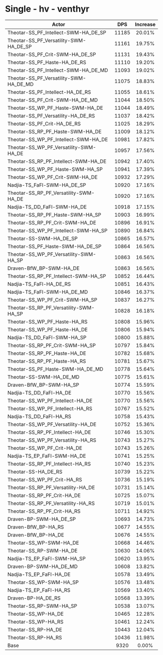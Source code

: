 # Single - hv - venthyr
| Actor | DPS | Increase |
|---|:---:|:---:|
|Theotar-SS_PF_Intellect-SWM-HA_DE_SP|11185|20.01%|
|Theotar-SS_PF_Versatility-SWM-HA_DE_SP|11161|19.75%|
|Theotar-SS_PF_Crit-SWM-HA_DE_SP|11131|19.43%|
|Theotar-SS_PF_Haste-HA_DE_RS|11110|19.20%|
|Theotar-SS_PF_Intellect-SWM-HA_DE_MD|11093|19.02%|
|Theotar-SS_PF_Versatility-SWM-HA_DE_MD|11075|18.83%|
|Theotar-SS_PF_Intellect-HA_DE_RS|11055|18.61%|
|Theotar-SS_PF_Crit-SWM-HA_DE_MD|11044|18.50%|
|Theotar-SS_WP_PF_Haste-SWM-HA_DE|11044|18.49%|
|Theotar-SS_PF_Versatility-HA_DE_RS|11037|18.42%|
|Theotar-SS_PF_Crit-HA_DE_RS|11025|18.29%|
|Theotar-SS_RP_PF_Haste-SWM-HA_DE|11009|18.12%|
|Theotar-SS_WP_PF_Intellect-SWM-HA_DE|10981|17.82%|
|Theotar-SS_WP_PF_Versatility-SWM-HA_DE|10957|17.56%|
|Theotar-SS_RP_PF_Intellect-SWM-HA_DE|10942|17.40%|
|Theotar-SS_WP_PF_Haste-SWM-HA_SP|10941|17.39%|
|Theotar-SS_WP_PF_Crit-SWM-HA_DE|10932|17.29%|
|Nadjia-TS_FaFl-SWM-HA_DE_SP|10920|17.16%|
|Theotar-SS_RP_PF_Versatility-SWM-HA_DE|10920|17.16%|
|Nadjia-TS_DD_FaFl-SWM-HA_DE|10918|17.15%|
|Theotar-SS_RP_PF_Haste-SWM-HA_SP|10903|16.99%|
|Theotar-SS_RP_PF_Crit-SWM-HA_DE|10896|16.91%|
|Theotar-SS_WP_PF_Intellect-SWM-HA_SP|10890|16.84%|
|Theotar-SS-SWM-HA_DE_SP|10865|16.57%|
|Theotar-SS_PF_Haste-SWM-HA_DE_SP|10864|16.56%|
|Theotar-SS_WP_PF_Versatility-SWM-HA_SP|10863|16.56%|
|Draven-BfW_BP-SWM-HA_DE|10863|16.56%|
|Theotar-SS_RP_PF_Intellect-SWM-HA_SP|10852|16.44%|
|Nadjia-TS_FaFl-HA_DE_RS|10851|16.43%|
|Nadjia-TS_FaFl-SWM-HA_DE_MD|10846|16.37%|
|Theotar-SS_WP_PF_Crit-SWM-HA_SP|10837|16.27%|
|Theotar-SS_RP_PF_Versatility-SWM-HA_SP|10828|16.18%|
|Theotar-SS_WP_PF_Haste-HA_RS|10808|15.96%|
|Theotar-SS_WP_PF_Haste-HA_DE|10806|15.94%|
|Nadjia-TS_DD_FaFl-SWM-HA_SP|10800|15.88%|
|Theotar-SS_RP_PF_Crit-SWM-HA_SP|10797|15.84%|
|Theotar-SS_RP_PF_Haste-HA_DE|10782|15.68%|
|Theotar-SS_RP_PF_Haste-HA_RS|10781|15.67%|
|Theotar-SS_PF_Haste-SWM-HA_DE_MD|10778|15.64%|
|Theotar-SS-SWM-HA_DE_MD|10775|15.61%|
|Draven-BfW_BP-SWM-HA_SP|10774|15.59%|
|Nadjia-TS_DD_FaFl-HA_DE|10770|15.56%|
|Theotar-SS_WP_PF_Intellect-HA_DE|10770|15.56%|
|Theotar-SS_WP_PF_Intellect-HA_RS|10767|15.52%|
|Nadjia-TS_DD_FaFl-HA_RS|10758|15.43%|
|Theotar-SS_WP_PF_Versatility-HA_DE|10752|15.36%|
|Theotar-SS_RP_PF_Intellect-HA_DE|10746|15.30%|
|Theotar-SS_WP_PF_Versatility-HA_RS|10743|15.27%|
|Theotar-SS_WP_PF_Crit-HA_DE|10743|15.26%|
|Nadjia-TS_EP_FaFl-SWM-HA_DE|10741|15.25%|
|Theotar-SS_RP_PF_Intellect-HA_RS|10740|15.23%|
|Theotar-SS-HA_DE_RS|10739|15.22%|
|Theotar-SS_WP_PF_Crit-HA_RS|10736|15.19%|
|Theotar-SS_RP_PF_Versatility-HA_DE|10731|15.14%|
|Theotar-SS_RP_PF_Crit-HA_DE|10725|15.07%|
|Theotar-SS_RP_PF_Versatility-HA_RS|10719|15.01%|
|Theotar-SS_RP_PF_Crit-HA_RS|10711|14.92%|
|Draven-BP-SWM-HA_DE_SP|10693|14.73%|
|Draven-BfW_BP-HA_RS|10677|14.55%|
|Draven-BfW_BP-HA_DE|10676|14.55%|
|Theotar-SS_WP-SWM-HA_DE|10668|14.46%|
|Theotar-SS_RP-SWM-HA_DE|10630|14.06%|
|Nadjia-TS_EP_FaFl-SWM-HA_SP|10620|13.95%|
|Draven-BP-SWM-HA_DE_MD|10608|13.82%|
|Nadjia-TS_EP_FaFl-HA_DE|10578|13.49%|
|Theotar-SS_WP-SWM-HA_SP|10576|13.48%|
|Nadjia-TS_EP_FaFl-HA_RS|10569|13.40%|
|Draven-BP-HA_DE_RS|10568|13.39%|
|Theotar-SS_RP-SWM-HA_SP|10538|13.07%|
|Theotar-SS_WP-HA_DE|10465|12.28%|
|Theotar-SS_WP-HA_RS|10461|12.24%|
|Theotar-SS_RP-HA_DE|10443|12.04%|
|Theotar-SS_RP-HA_RS|10436|11.98%|
|Base|9320|0.00%|
